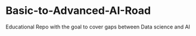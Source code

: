 # Basic-to-Advanced-AI-Road
Educational Repo with the goal to cover gaps between Data science and AI
